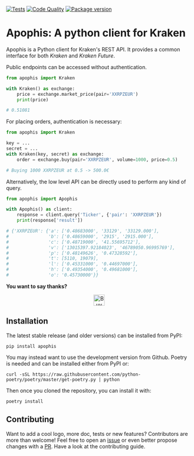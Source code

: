 [![Tests](https://github.com/tupui/apophis/workflows/Tests/badge.svg?branch=master)](
https://github.com/tupui/apophis/actions?query=workflow%3A%22Tests%22
)
[![Code Quality](https://github.com/tupui/apophis/workflows/Code%20Quality/badge.svg?branch=master)](
https://github.com/tupui/apophis/actions?query=workflow%3A%22Code+Quality%22
)
[![Package version](https://img.shields.io/pypi/v/apophis?color=%2334D058&label=pypi%20package)](
https://pypi.org/project/apophis
)

# Apophis: A python client for Kraken

Apophis is a Python client for Kraken's REST API. It provides a common interface
for both *Kraken* and *Kraken Future*.

Public endpoints can be accessed without authentication.
```python
from apophis import Kraken

with Kraken() as exchange:
    price = exchange.market_price(pair='XXRPZEUR')
    print(price)

# 0.51081
```

For placing orders, authentication is necessary:
```python
from apophis import Kraken

key = ...
secret = ...
with Kraken(key, secret) as exchange:
    order = exchange.buy(pair='XXRPZEUR', volume=1000, price=0.5)

# Buying 1000 XXRPZEUR at 0.5 -> 500.0€
```

Alternatively, the low level API can be directly used to perform any kind of
query.

```python
from apophis import Apophis

with Apophis() as client:
    response = client.query('Ticker', {'pair': 'XXRPZEUR'})
    print(response['result'])

# {'XXRPZEUR': {'a': ['0.48683000', '33129', '33129.000'],
#               'b': ['0.48659000', '2915', '2915.000'],
#               'c': ['0.48719000', '41.55695712'],
#               'v': ['13015397.92184023', '46789050.96995769'],
#               'p': ['0.48149626', '0.47328592'],
#               't': [5110, 19079],
#               'l': ['0.45331000', '0.44697000'],
#               'h': ['0.49354000', '0.49681000'],
#               'o': '0.45730000'}}
```

**You want to say thanks?**

<p align="center">
<a href="https://www.buymeacoffee.com/tupui" target="_blank"><img src="https://cdn.buymeacoffee.com/buttons/v2/default-yellow.png" alt="Buy Me A Coffee: https://www.buymeacoffee.com/tupui" height=30" ></a>
</p>


## Installation

The latest stable release (and older versions) can be installed from PyPI:

    pip install apophis

You may instead want to use the development version from Github. Poetry is
needed and can be installed either from PyPI or:

    curl -sSL https://raw.githubusercontent.com/python-poetry/poetry/master/get-poetry.py | python

Then once you cloned the repository, you can install it with:

    poetry install

## Contributing

Want to add a cool logo, more doc, tests or new features? Contributors are more
than welcome! Feel free to open an [issue](https://github.com/tupui/apophis/issues)
or even better propose changes with a [PR](https://github.com/tupui/apophis/compare).
Have a look at the contributing guide.
